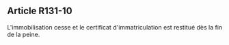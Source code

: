 Article R131-10
----
L'immobilisation cesse et le certificat d'immatriculation est restitué dès la
fin de la peine.
